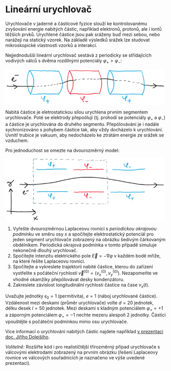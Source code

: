 # Lineární urychlovač
Urychlovače v jaderné a částicové fyzice slouží ke kontrolovanému zvyšování energie nabitých částic, například elektronů, protonů, ale i iontů těžších prvků. Urychlené částice jsou pak sráženy buď mezi sebou, nebo narážejí na statický vzorek. Na základě výsledků srážek lze studovat mikroskopické vlastnosti vzorků a interakcí.

Nejjednodušší lineární urychlovač sestává z periodicky se střídajících vodivých válců s dvěma rozdílnými potenciály $\varphi_{+}>\varphi_{-}$:

<img src="accelerator.png" width="500px" align="center"/>

Nabitá částice je eletrostatickou silou urychlena prvním segmentem urychlovače. Poté se elektrody přepoólují (tj. prohodí se potenciály $\varphi_{+}$ a $\varphi_{-}$) a částice je urychlována do druhého segmentu. Přepólováváni je i nadále sychronizováno s pohybem částice tak, aby vždy docházelo k urychlování. Uvnitř trubice je vakuum, aby nedocházelo ke ztrátám energie ze srážek se vzduchem.

Pro jednoduchost se omezte na dvourozměrný model:

<img src="accelerator2D.png" width="500px" align="center"/>

1. Vyřešte dvourozměrnou Laplaceovu rovnici s *periodickou okrajovou podmínku* ve směru osy $x$ a spočítejte elektrostatický potenciál pro jeden segment urychlovače zobrazený na obrázku šedivým čárkovaným obdélníkem. Periodická okrajová podmínka v tomto případě simuluje nekonečně dlouhý urychlovač.
1. Spočítejte intenzitu elektrického pole $\overrightarrow{E}=-\nabla{\varphi}$ v každém bodě mříže, na které řešíte Laplaceovu rovnici.
1. Spočítejte a vykreslete trajektorii nabité částice, kterou do zařízení vystřelíte s počáteční rychlostí $\overrightarrow{v}^(0)=(v_{x}^{(0)},v_{y}^{(0)})$. Nezapomeňte ve vhodné okamžiky přepólovávat desky kondenzátoru.
1. Zakreslete závislost longitudinální rychlosti částice na čase $v_{x}(t)$.

Uvažujte jednotky $\epsilon_{0}=1$ (permitivita), $e=1$ (náboj urychlované částice). Vzdálenost mezi deskami (průměr urychlovače) volte $d=20$ jednotek, délku desek $l=50$ jednotek. Mezi deskami s kladným potenciálem $\varphi_{+}=+1$ a záporným potenciálem $\varphi_{+}=-1$ nechte mezeru alespoň 2 jednotky. Částici vpouštějte s počáteční podmínkou mimo osu urychlovače.

Více informací o urychlování nabitých částic najdete například [v prezentaci doc. Jiřího Dolejšího](http://ipnp.cz/~dolejsi/textbook/Accelerators_CZ.ppt).

*Volitelně:*
Rozšiřte kód i pro realističtější třírozměrný případ urychlovače s válcovými elektrodami zobrazený na prvním obrázku (řešení Laplaceovy rovnice ve válcových souřadnicích je naznačeno ve výše uvedené prezentaci).